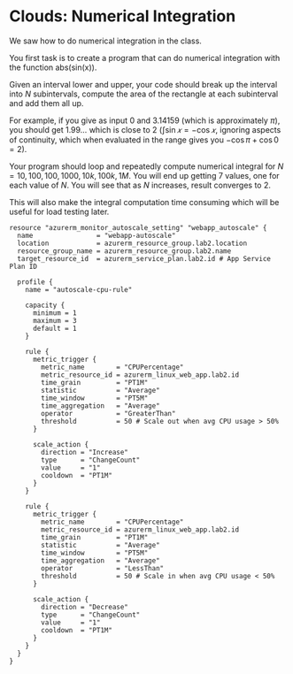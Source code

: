 # Clouds: Numerical Integration 

We saw how to do numerical integration in the class. 

You first task is to create a program that can do numerical integration with the function abs(sin(x)). 

Given an interval lower and upper, your code should break up the interval into $N$ subintervals, compute the area of the rectangle at each subinterval and add them all up. 

For example, if you give as input 0 and 3.14159 (which is approximately $\pi$), you should get $1.99…$ which is close to $2$ ($\int \sin 𝑥 = − \cos 𝑥$, ignoring aspects of continuity, which when evaluated in the range gives you $- \cos \pi + \cos 0 = 2$). 

Your program should loop and repeatedly compute numerical integral for $N = 10, 100, 100, 1000, 10k, 100k, 1M$. You will end up getting 7 values, one for each value of $N$. You will see that as $N$ increases, result converges to 2. 

This will also make the integral computation time consuming which will be useful for load testing later.

```
resource "azurerm_monitor_autoscale_setting" "webapp_autoscale" {
  name                = "webapp-autoscale"
  location            = azurerm_resource_group.lab2.location
  resource_group_name = azurerm_resource_group.lab2.name
  target_resource_id  = azurerm_service_plan.lab2.id # App Service Plan ID

  profile {
    name = "autoscale-cpu-rule"

    capacity {
      minimum = 1
      maximum = 3
      default = 1
    }

    rule {
      metric_trigger {
        metric_name        = "CPUPercentage"
        metric_resource_id = azurerm_linux_web_app.lab2.id
        time_grain         = "PT1M"
        statistic          = "Average"
        time_window        = "PT5M"
        time_aggregation   = "Average"
        operator           = "GreaterThan"
        threshold          = 50 # Scale out when avg CPU usage > 50%
      }

      scale_action {
        direction = "Increase"
        type      = "ChangeCount"
        value     = "1"
        cooldown  = "PT1M"
      }
    }

    rule {
      metric_trigger {
        metric_name        = "CPUPercentage"
        metric_resource_id = azurerm_linux_web_app.lab2.id
        time_grain         = "PT1M"
        statistic          = "Average"
        time_window        = "PT5M"
        time_aggregation   = "Average"
        operator           = "LessThan"
        threshold          = 50 # Scale in when avg CPU usage < 50%
      }

      scale_action {
        direction = "Decrease"
        type      = "ChangeCount"
        value     = "1"
        cooldown  = "PT1M"
      }
    }
  }
}
```
